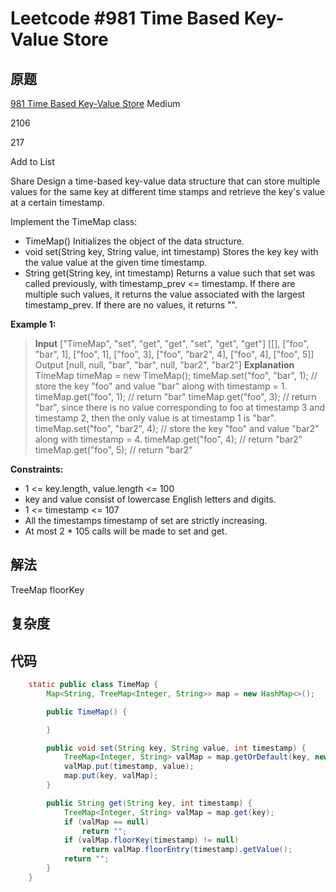 # Leetcode #981 Time Based Key-Value Store

## 原题

[981 Time Based Key-Value Store](https://leetcode.com/problems/time-based-key-value-store/)
Medium

2106

217

Add to List

Share
Design a time-based key-value data structure that can store multiple values for the same key at different time stamps and retrieve the key's value at a certain timestamp.

Implement the TimeMap class:

- TimeMap() Initializes the object of the data structure.
- void set(String key, String value, int timestamp) Stores the key key with the value value at the given time timestamp.
- String get(String key, int timestamp) Returns a value such that set was called previously, with timestamp_prev <= timestamp. If there are multiple such values, it returns the value associated with the largest timestamp_prev. If there are no values, it returns "".
 

**Example 1:**

> **Input**
["TimeMap", "set", "get", "get", "set", "get", "get"]
[[], ["foo", "bar", 1], ["foo", 1], ["foo", 3], ["foo", "bar2", 4], ["foo", 4], ["foo", 5]]
Output
[null, null, "bar", "bar", null, "bar2", "bar2"]
**Explanation**
TimeMap timeMap = new TimeMap();
timeMap.set("foo", "bar", 1);  // store the key "foo" and value "bar" along with timestamp = 1.
timeMap.get("foo", 1);         // return "bar"
timeMap.get("foo", 3);         // return "bar", since there is no value corresponding to foo at timestamp 3 and timestamp 2, then the only value is at timestamp 1 is "bar".
timeMap.set("foo", "bar2", 4); // store the key "foo" and value "bar2" along with timestamp = 4.
timeMap.get("foo", 4);         // return "bar2"
timeMap.get("foo", 5);         // return "bar2"
 
**Constraints:**

- 1 <= key.length, value.length <= 100
- key and value consist of lowercase English letters and digits.
- 1 <= timestamp <= 107
- All the timestamps timestamp of set are strictly increasing.
- At most 2 * 105 calls will be made to set and get.

## 解法
TreeMap  floorKey

## 复杂度


## 代码


```Java
    static public class TimeMap {
        Map<String, TreeMap<Integer, String>> map = new HashMap<>();

        public TimeMap() {

        }

        public void set(String key, String value, int timestamp) {
            TreeMap<Integer, String> valMap = map.getOrDefault(key, new TreeMap<>());
            valMap.put(timestamp, value);
            map.put(key, valMap);
        }

        public String get(String key, int timestamp) {
            TreeMap<Integer, String> valMap = map.get(key);
            if (valMap == null)
                return "";
            if (valMap.floorKey(timestamp) != null)
                return valMap.floorEntry(timestamp).getValue();
            return "";
        }
    }
```
